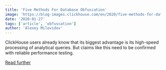 ```yaml
---
title: 'Five Methods For Database Obfuscation'
image: 'https://blog-images.clickhouse.com/en/2020/five-methods-for-database-obfuscation/main.jpg'
date: '2020-01-27'
tags: ['article', 'obfuscation']
author: 'Alexey Milovidov'
---
```


ClickHouse users already know that its biggest advantage is its high-speed processing of analytical queries. But claims like this need to be confirmed with reliable performance testing.

[Read further](https://habr.com/en/company/yandex/blog/485096/)
